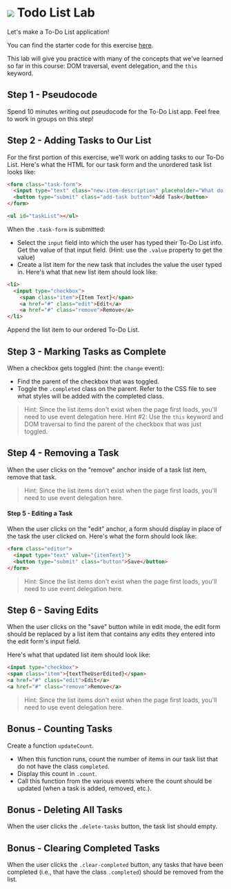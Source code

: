 
# ![](https://ga-dash.s3.amazonaws.com/production/assets/logo-9f88ae6c9c3871690e33280fcf557f33.png) Todo List Lab
Let's make a To-Do List application!

You can find the starter code for this exercise [here](/starter-code).

This lab will give you practice with many of the concepts that we've learned so far in this course: DOM traversal, event delegation, and the `this` keyword.

## Step 1 - Pseudocode
Spend 10 minutes writing out pseudocode for the To-Do List app. Feel free to work in groups on this step!

## Step 2 - Adding Tasks to Our List
For the first portion of this exercise, we'll work on adding tasks to our To-Do List.
Here's what the HTML for our task form and the unordered task list looks like:
```html
<form class="task-form">
  <input type="text" class="new-item-description" placeholder="What do you need to do?">
  <button type="submit" class="add-task button">Add Task</button>
</form>

<ul id="taskList"></ul>
```

When the `.task-form` is submitted:
  - Select the `input` field into which the user has typed their To-Do List info. Get the value of that input field. (Hint: use the `.value` property to get the value)
  - Create a list item for the new task that includes the value the user typed in. Here's what that new list item should look like:
```html
<li>
  <input type="checkbox">
    <span class="item">{Item Text}</span>
    <a href="#" class="edit">Edit</a>
    <a href="#" class="remove">Remove</a>
</li>
```

Append the list item to our ordered To-Do List.


## Step 3 - Marking Tasks as Complete
When a checkbox gets toggled (hint: the `change` event):
  - Find the parent of the checkbox that was toggled.
  - Toggle the `.completed` class on the parent. Refer to the CSS file to see what styles will be added with the completed class.

> Hint: Since the list items don't exist when the page first loads, you'll need to use event delegation here.
> Hint #2: Use the `this` keyword and DOM traversal to find the parent of the checkbox that was just toggled.

## Step 4 - Removing a Task
When the user clicks on the "remove" anchor inside of a task list item, remove that task.

> Hint: Since the list items don't exist when the page first loads, you'll need to use event delegation here.

#### Step 5 - Editing a Task
When the user clicks on the "edit" anchor, a form should display in place of the task the user clicked on. Here's what the form should look like:
```html
<form class="editor">
  <input type="text" value="{itemText}">
  <button type="submit" class="button">Save</button>
</form>
```

> Hint: Since the list items don't exist when the page first loads, you'll need to use event delegation here.

## Step 6 - Saving Edits
When the user clicks on the "save" button while in edit mode, the edit form should be replaced by a list item that contains any edits they entered into the edit form's input field.

Here's what that updated list item should look like:
```html
<input type="checkbox">
<span class="item">{textTheUserEdited}</span>
<a href="#" class="edit">Edit</a>
<a href="#" class="remove">Remove</a>
```
> Hint: Since the list items don't exist when the page first loads, you'll need to use event delegation here.

## Bonus - Counting Tasks
Create a function `updateCount`.
  - When this function runs, count the number of items in our task list that do not have the class `completed`.
  - Display this count in `.count`.
  - Call this function from the various events where the count should be updated (when a task is added, removed, etc.).

## Bonus - Deleting All Tasks
When the user clicks the `.delete-tasks` button, the task list should empty.

## Bonus - Clearing Completed Tasks
When the user clicks the `.clear-completed` button, any tasks that have been completed (i.e., that have the class `.completed`) should be removed from the list.
